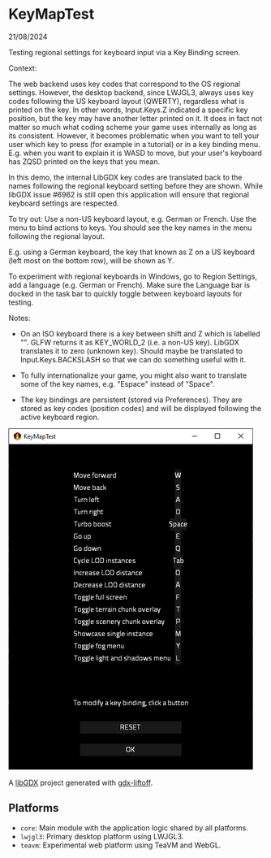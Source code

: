 # KeyMapTest
21/08/2024

Testing regional settings for keyboard input via a Key Binding screen.

Context:

The web backend uses key codes that correspond to the OS regional settings. However, the desktop backend, since LWJGL3, always uses key codes following the 
US keyboard layout (QWERTY), regardless what is printed on the key. In other words, Input.Keys.Z indicated a specific key position, but the key may have another
letter printed on it.  It does in fact not matter so much what coding scheme your game uses internally as long as its consistent.  However, it becomes problematic
when you want to tell your user which key to press (for example in a tutorial) or in a key binding menu. E.g. when you want to explain it is WASD to move, but
your user's keyboard has ZQSD printed on the keys that you mean.

In this demo, the internal LibGDX key codes are translated back to the names following the regional keyboard setting before they are shown.
While libGDX issue #6962 is still open this application will ensure that regional keyboard settings are respected.

To try out:
    Use a non-US keyboard layout, e.g. German or French.
    Use the menu to bind actions to keys. You should see the key names in the menu following the regional layout.

E.g. using a German keyboard, the key that known as Z on a US keyboard (left most on the bottom row), will be shown as Y.

To experiment with regional keyboards in Windows, go to Region Settings, add a language (e.g. German or French). 
Make sure the Language bar is docked in the task bar to quickly toggle between keyboard layouts for testing.

Notes:
- On an ISO keyboard there is a key between shift and Z which is labelled "\".  GLFW returns it as KEY_WORLD_2 (i.e. a non-US key). 
LibGDX translates it to zero (unknown key). Should maybe be translated to Input.Keys.BACKSLASH so that we can do something useful with it.

- To fully internationalize your game, you might also want to translate some of the key names, e.g. "Espace" instead of "Space".

- The key bindings are persistent (stored via Preferences). They are stored as key codes (position codes) and will be displayed following the active keyboard region.

 ![screenshot](screenshot.png)


A [libGDX](https://libgdx.com/) project generated with [gdx-liftoff](https://github.com/libgdx/gdx-liftoff).

## Platforms

- `core`: Main module with the application logic shared by all platforms.
- `lwjgl3`: Primary desktop platform using LWJGL3.
- `teavm`: Experimental web platform using TeaVM and WebGL.


